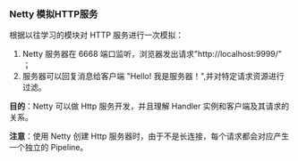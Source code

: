 ### Netty 模拟HTTP服务

根据以往学习的模块对 HTTP 服务进行一次模拟：

1. Netty 服务器在 6668 端口监听，浏览器发出请求"http://localhost:9999/" ；
2. 服务器可以回复消息给客户端 "Hello! 我是服务器！",并对特定请求资源进行过滤。

**目的**：Netty 可以做 Http 服务开发，并且理解 Handler 实例和客户端及其请求的关系。

**注意**：使用 Netty 创建 Http 服务器时，由于不是长连接，每个请求都会对应产生一个独立的 Pipeline。